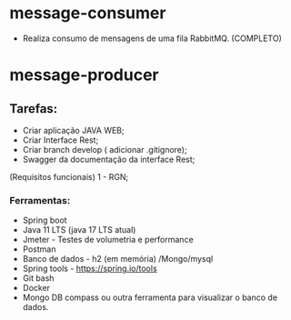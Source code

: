 # message-consumer
  - Realiza consumo de mensagens de uma fila RabbitMQ. (COMPLETO)

# message-producer

## Tarefas:
- Criar aplicação JAVA WEB;
- Criar Interface Rest;
- Criar branch develop ( adicionar .gitignore);
- Swagger da documentação da interface Rest;

(Requisitos funcionais)
1 - RGN;



### Ferramentas:
- Spring boot 
- Java 11 LTS (java 17 LTS atual)
- Jmeter - Testes de volumetria e performance
- Postman 
- Banco de dados - h2 (em memória) /Mongo/mysql
- Spring tools - https://spring.io/tools
- Git bash
- Docker
- Mongo DB compass ou outra ferramenta para visualizar o banco de dados.
